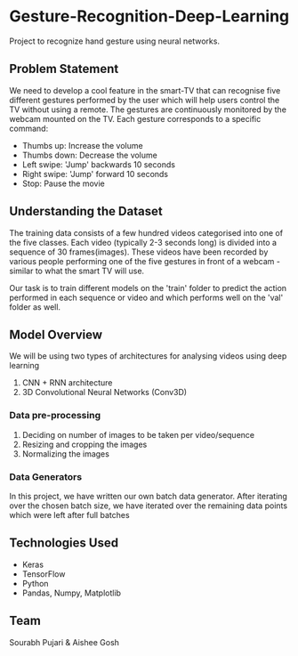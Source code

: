 # Gesture-Recognition-Deep-Learning 
Project to recognize hand gesture using neural networks.

 
## Problem Statement 
We need to develop a cool feature in the smart-TV that can recognise five different gestures performed by the user which will help users control the TV without using a remote.
The gestures are continuously monitored by the webcam mounted on the TV. Each gesture corresponds to a specific command:

- Thumbs up:  Increase the volume
- Thumbs down: Decrease the volume
- Left swipe: 'Jump' backwards 10 seconds
- Right swipe: 'Jump' forward 10 seconds  
- Stop: Pause the movie

## Understanding the Dataset
The training data consists of a few hundred videos categorised into one of the five classes. Each video (typically 2-3 seconds long) is divided into a sequence of 30 frames(images). These videos have been recorded by various people performing one of the five gestures in front of a webcam - similar to what the smart TV will use.

Our task is to train different models on the 'train' folder to predict the action performed in each sequence or video and which performs well on the 'val' folder as well.  

## Model Overview
We will be using two types of architectures for analysing videos using deep learning 
1.	CNN + RNN architecture 
2.	3D Convolutional Neural Networks (Conv3D)

### Data pre-processing 
1.	Deciding on number of images to be taken per video/sequence
2.	Resizing and cropping the images
3.	Normalizing the images

### Data Generators
In this project, we have written our own batch data generator. After iterating over the chosen batch size, we have iterated over the remaining data points which were left after full batches

## Technologies Used
- Keras
- TensorFlow
- Python
- Pandas, Numpy, Matplotlib


## Team
Sourabh Pujari & Aishee Gosh
